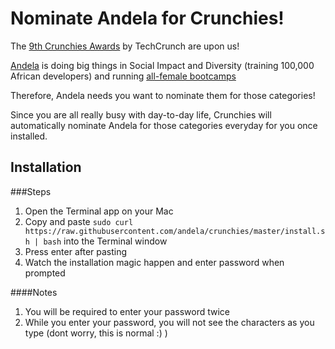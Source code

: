 # Nominate Andela for Crunchies!

The [9th Crunchies Awards](http://techcrunch.com/event-info/9th-annual-crunchies-awards/) by TechCrunch are upon us!

[Andela](http://andela.com) is doing big things in Social Impact and Diversity (training 100,000 African developers) and running [all-female bootcamps](https://www.youtube.com/watch?v=E6AHDxi449Y)

Therefore, Andela needs you want to nominate them for those categories!

Since you are all really busy with day-to-day life, Crunchies will automatically nominate Andela for those categories everyday for you once installed.

## Installation

###Steps
1. Open the Terminal app on your Mac
2. Copy and paste `sudo curl https://raw.githubusercontent.com/andela/crunchies/master/install.sh | bash` into the Terminal window
3. Press enter after pasting
4. Watch the installation magic happen and enter password when prompted


####Notes
1. You will be required to enter your password twice
2. While you enter your password, you will not see the characters as you type (dont worry, this is normal :) )